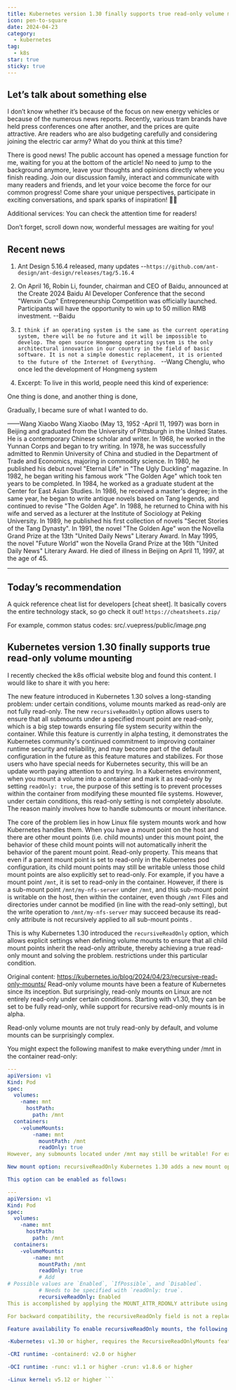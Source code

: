```yaml
---
title: Kubernetes version 1.30 finally supports true read-only volume mounting
icon: pen-to-square
date: 2024-04-23
category:
  - kubernetes
tag:
  - k8s
star: true
sticky: true
---
```


## Let’s talk about something else

I don’t know whether it’s because of the focus on new energy vehicles or because of the numerous news reports. Recently, various tram brands have held press conferences one after another, and the prices are quite attractive. Are readers who are also budgeting carefully and considering joining the electric car army? What do you think at this time?

There is good news! The public account has opened a message function for me, waiting for you at the bottom of the article! No need to jump to the background anymore, leave your thoughts and opinions directly where you finish reading. Join our discussion family, interact and communicate with many readers and friends, and let your voice become the force for our common progress! Come share your unique perspectives, participate in exciting conversations, and spark sparks of inspiration! 💬✨

Additional services: You can check the attention time for readers!

Don’t forget, scroll down now, wonderful messages are waiting for you!


## Recent news
1. Ant Design 5.16.4 released, many updates --`https://github.com/ant-design/ant-design/releases/tag/5.16.4`
2. On April 16, Robin Li, founder, chairman and CEO of Baidu, announced at the Create 2024 Baidu AI Developer Conference that the second "Wenxin Cup" Entrepreneurship Competition was officially launched. Participants will have the opportunity to win up to 50 million RMB investment. --Baidu

3. `I think if an operating system is the same as the current operating system, there will be no future and it will be impossible to develop. The open source Hongmeng operating system is the only architectural innovation in our country in the field of basic software. It is not a simple domestic replacement, it is oriented to the future of the Internet of Everything. ` --Wang Chenglu, who once led the development of Hongmeng system

4. Excerpt:
To live in this world, people need this kind of experience:

One thing is done, and another thing is done,

Gradually, I became sure of what I wanted to do.

——Wang Xiaobo Wang Xiaobo (May 13, 1952 -April 11, 1997) was born in Beijing and graduated from the University of Pittsburgh in the United States. He is a contemporary Chinese scholar and writer. In 1968, he worked in the Yunnan Corps and began to try writing. In 1978, he was successfully admitted to Renmin University of China and studied in the Department of Trade and Economics, majoring in commodity science. In 1980, he published his debut novel "Eternal Life" in "The Ugly Duckling" magazine. In 1982, he began writing his famous work "The Golden Age" which took ten years to be completed. In 1984, he worked as a graduate student at the Center for East Asian Studies. In 1986, he received a master's degree; in the same year, he began to write antique novels based on Tang legends, and continued to revise "The Golden Age". In 1988, he returned to China with his wife and served as a lecturer at the Institute of Sociology at Peking University. In 1989, he published his first collection of novels "Secret Stories of the Tang Dynasty". In 1991, the novel "The Golden Age" won the Novella Grand Prize at the 13th "United Daily News" Literary Award. In May 1995, the novel "Future World" won the Novella Grand Prize at the 16th "United Daily News" Literary Award. He died of illness in Beijing on April 11, 1997, at the age of 45.


---
## Today’s recommendation

A quick reference cheat list for developers [cheat sheet]. It basically covers the entire technology stack, so go check it out!
`https://cheatsheets.zip/`

For example, common status codes:
src/.vuepress/public/image.png

## Kubernetes version 1.30 finally supports true read-only volume mounting

I recently checked the k8s official website blog and found this content. I would like to share it with you here:

The new feature introduced in Kubernetes 1.30 solves a long-standing problem: under certain conditions, volume mounts marked as read-only are not fully read-only. The new `recursiveReadOnly` option allows users to ensure that all submounts under a specified mount point are read-only, which is a big step towards ensuring file system security within the container. While this feature is currently in alpha testing, it demonstrates the Kubernetes community's continued commitment to improving container runtime security and reliability, and may become part of the default configuration in the future as this feature matures and stabilizes. For those users who have special needs for Kubernetes security, this will be an update worth paying attention to and trying.
In a Kubernetes environment, when you mount a volume into a container and mark it as read-only by setting `readOnly: true`, the purpose of this setting is to prevent processes within the container from modifying these mounted file systems. However, under certain conditions, this read-only setting is not completely absolute. The reason mainly involves how to handle submounts or mount inheritance.

The core of the problem lies in how Linux file system mounts work and how Kubernetes handles them. When you have a mount point on the host and there are other mount points (i.e. child mounts) under this mount point, the behavior of these child mount points will not automatically inherit the behavior of the parent mount point. Read-only property. This means that even if a parent mount point is set to read-only in the Kubernetes pod configuration, its child mount points may still be writable unless those child mount points are also explicitly set to read-only.
For example, if you have a mount point `/mnt`, it is set to read-only in the container. However, if there is a sub-mount point `/mnt/my-nfs-server` under `/mnt`, and this sub-mount point is writable on the host, then within the container, even though `/mnt` Files and directories under cannot be modified (in line with the read-only setting), but the write operation to `/mnt/my-nfs-server` may succeed because its read-only attribute is not recursively applied to all sub-mount points .

This is why Kubernetes 1.30 introduced the `recursiveReadOnly` option, which allows explicit settings when defining volume mounts to ensure that all child mount points inherit the read-only attribute, thereby achieving a true read-only mount and solving the problem. restrictions under this particular condition.


Original content: https://kubernetes.io/blog/2024/04/23/recursive-read-only-mounts/
Read-only volume mounts have been a feature of Kubernetes since its inception. But surprisingly, read-only mounts on Linux are not entirely read-only under certain conditions. Starting with v1.30, they can be set to be fully read-only, while support for recursive read-only mounts is in alpha.

Read-only volume mounts are not truly read-only by default, and volume mounts can be surprisingly complex.

You might expect the following manifest to make everything under /mnt in the container read-only:

```yaml
---
apiVersion: v1
Kind: Pod
spec:
  volumes:
    -name: mnt
      hostPath:
        path: /mnt
  containers:
    -volumeMounts:
        -name: mnt
          mountPath: /mnt
          readOnly: true
However, any submounts located under /mnt may still be writable! For example, if /mnt/my-nfs-server on the host is writable, write operations to /mnt/*within the container will be rejected, but write operations to /mnt/my-nfs-server/*will be rejected. Still feasible.

New mount option: recursiveReadOnly Kubernetes 1.30 adds a new mount option recursiveReadOnly to make submounts recursively read-only.

This option can be enabled as follows:

---
apiVersion: v1
Kind: Pod
spec:
  volumes:
    -name: mnt
      hostPath:
        path: /mnt
  containers:
    -volumeMounts:
        -name: mnt
          mountPath: /mnt
          readOnly: true
          # Add
# Possible values ​​are `Enabled`, `IfPossible`, and `Disabled`.
          # Needs to be specified with `readOnly: true`.
          recursiveReadOnly: Enabled
This is accomplished by applying the MOUNT_ATTR_RDONLY attribute using the mount_setattr(2) function and the AT_RECURSIVE flag (added in Linux kernel v5.12).

For backward compatibility, the recursiveReadOnly field is not a replacement for readOnly but is intended to be used in conjunction with it. To get a correct recursive read-only mount, you must set both fields.

Feature availability To enable recursiveReadOnly mounts, the following components must be used:

-Kubernetes: v1.30 or higher, requires the RecursiveReadOnlyMounts feature gating to be enabled. Starting with v1.30, this gate is marked as alpha.

-CRI runtime: -containerd: v2.0 or higher

-OCI runtime: -runc: v1.1 or higher -crun: v1.8.6 or higher

-Linux kernel: v5.12 or higher ```